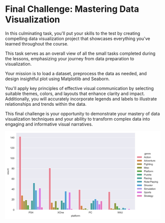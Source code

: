 # Final Challenge: Mastering Data Visualization

In this culminating task, you'll put your skills to the test by creating compelling data
visualization project that showcases everything you've learned throughout the course. 

This task serves as an overall view of all the small tasks completed during the lessons, 
emphasizing your journey from data preparation to visualization. 

Your mission is to load a dataset, preprocess the data as needed, and design insightful plot using Matplotlib and Seaborn. 

You'll apply key principles of effective visual communication by selecting suitable themes, colors, and layouts that enhance clarity and impact. 
Additionally, you will accurately incorporate legends and labels to illustrate relationships and trends within the data. 

This final challenge is your opportunity to demonstrate your mastery of data visualization techniques and your ability to transform complex data into engaging and informative visual narratives.

<img src="../../common/resources/images/example.png" alt="">